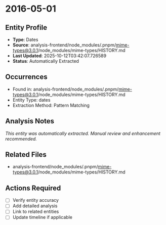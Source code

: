# 2016-05-01

## Entity Profile
- **Type**: Dates
- **Source**: analysis-frontend/node_modules/.pnpm/mime-types@3.0.1/node_modules/mime-types/HISTORY.md
- **Last Updated**: 2025-10-12T03:42:07.726589
- **Status**: Automatically Extracted

## Occurrences
- Found in: analysis-frontend/node_modules/.pnpm/mime-types@3.0.1/node_modules/mime-types/HISTORY.md
- Entity Type: dates
- Extraction Method: Pattern Matching

## Analysis Notes
*This entity was automatically extracted. Manual review and enhancement recommended.*

## Related Files
- analysis-frontend/node_modules/.pnpm/mime-types@3.0.1/node_modules/mime-types/HISTORY.md

## Actions Required
- [ ] Verify entity accuracy
- [ ] Add detailed analysis
- [ ] Link to related entities
- [ ] Update timeline if applicable
